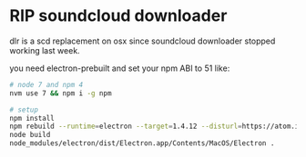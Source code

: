 # RIP soundcloud downloader
dlr is a scd replacement on osx since soundcloud downloader stopped working last week.

you need electron-prebuilt and set your npm ABI to 51 like:

```bash
# node 7 and npm 4
nvm use 7 && npm i -g npm

# setup
npm install
npm rebuild --runtime=electron --target=1.4.12 --disturl=https://atom.io/download/atom-shell --abi=51
node build
node_modules/electron/dist/Electron.app/Contents/MacOS/Electron .
``` 
